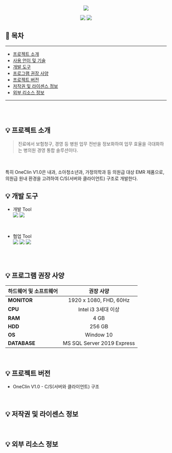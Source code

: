 <br />
<p align="center">
    <img src="https://capsule-render.vercel.app/api?type=Slice&color=6cb7df&height=200&text=🐬MPMS&fontColor=FFFFFF&fontAlign=80&rotate=13&fontAlignY=25&desc=Development%20Team&descAlign=85&descAlignY=44&fontSize=50" /> <br /> 
  <p align="center">
    <a href="https://osstem-mpms.notion.site/OneClin-3f0734bc7b0f467d815e7eafdd4faf03"><img src="https://img.shields.io/badge/OneClin_Wiki-FCC53D?style=flat-square&logo=Notion&logoColor=black"/></a>
    <a href="https://drive.google.com/drive/folders/190D6a0N1s4iSd8imSzUcf53Re2EZgAok"><img src="https://img.shields.io/badge/Google_Drive-F7E456?style=flat-square&logo=GoogleDrive&logoColor=4285F4"/></a>
  </p>
</p>


## 🚩 목차
- - -
  - [프로젝트 소개](#프로젝트-소개)
  - [사용 언이 및 기술](#사용-언어-및-기술) 
  - [개발 도구](#개발-도구)
  - [프로그램 권장 사양](#프로그램-권장-사양)
  - [프로젝트 버전](#프로젝트-버전)
  - [저작권 및 라이센스 정보](#저작권-및-라이센스-정보)
  - [외부 리소스 정보](#외부-리소스-정보)
- - -
<br />
<br />


## 💡 프로젝트 소개
> 진료에서 보험청구, 경영 등 병원 업무 전반을 정보화하여 업무 효율을 극대화하는 병의원 경영 통합 솔루션이다. 
<br />
<br />
특히 OneClin V1.0은 내과, 소아청소년과, 가정의학과 등 의원급 대상 EMR 제품으로, 의원급 원내 환경을 고려하여 C/S(서버와 클라이언트) 구조로 개발한다.

<br />

## 💡 개발 도구

* 개발 Tool <br />
<img src="https://img.shields.io/badge/MS_Visual_Studio-B4FC3D?style=flat-square&logo=Visual-Studio&logoColor=5C2D91"/>  <img src="https://img.shields.io/badge/Microsoft_SQL_Server-B4FC3D?style=flat-square&logo=Microsoft-SQL-Server&logoColor=CC2927"/><br />
<br />

* 협업 Tool <br />
<img src="https://img.shields.io/badge/Slack-DFFC3D?style=flat-square&logo=Slack&logoColor=4A154B"/> <img src="https://img.shields.io/badge/Notion-DFFC3D?style=flat-square&logo=Notion&logoColor=000000"/> <img src="https://img.shields.io/badge/Gitea-DFFC3D?style=flat-square&logo=Gitea&logoColor=609926"/>
<br />
<br />

## 💡 프로그램 권장 사양
|하드웨어 및 소프트웨어    |권장 사양    | 
|:-----|:-----:|    
|**MONITOR**|1920 x 1080, FHD, 60Hz|
|**CPU**|Intel i3 3세대 이상|
|**RAM**|4 GB|
|**HDD**|256 GB|
|**OS**|Window 10|
|**DATABASE**|MS SQL Server 2019 Express|

<br />

## 💡 프로젝트 버전
* OneClin V1.0 - C/S(서버와 클라이언트) 구조

<br />

## 💡 저작권 및 라이센스 정보

<br />

## 💡 외부 리소스 정보

<br />
